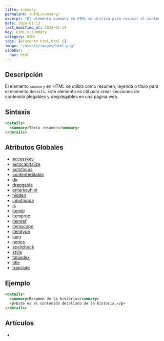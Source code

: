 ```yaml
---
title: summary
permalink: /HTML/summary/
excerpt: "El elemento summary en HTML se utiliza para resumir el contenido desplegable de details. Permite crear secciones plegables en una página web."
date: 2024-01-13
last_modified_at: 2024-01-14
key: HTML.s.summary
category: HTML
tags: [elemento html,html 5]
image: "/assets/images/html.png"
sidebar:
  nav: html
---
```


## Descripción


El elemento `summary` en HTML se utiliza como resumen, leyenda o título para el elemento `details`. Este elemento es útil para crear secciones de contenido plegables y desplegables en una página web.


## Sintaxis


```html
<details>
  <summary>Texto resumen</summary>
</details>

```


## Atributos Globales

- [accesskey](https://www.w3api.com/HTML/accesskey/)
- [autocapitalize](https://www.w3api.com/HTML/autocapitalize/)
- [autofocus](https://www.w3api.com/HTML/autofocus/)
- [contenteditable](https://www.w3api.com/HTML/contenteditable/)
- [dir](https://www.w3api.com/HTML/dir/)
- [draggable](https://www.w3api.com/HTML/draggable/)
- [enterkeyhint](https://www.w3api.com/HTML/enterkeyhint/)
- [hidden](https://www.w3api.com/HTML/hidden/)
- [inputmode](https://www.w3api.com/HTML/inputmode/)
- [is](https://www.w3api.com/HTML/is/)
- [itemid](https://www.w3api.com/HTML/itemid/)
- [itemprop](https://www.w3api.com/HTML/itemprop/)
- [itemref](https://www.w3api.com/HTML/itemref/)
- [itemscope](https://www.w3api.com/HTML/itemscope/)
- [itemtype](https://www.w3api.com/HTML/itemtype/)
- [lang](https://www.w3api.com/HTML/lang/)
- [nonce](https://www.w3api.com/HTML/nonce/)
- [spellcheck](https://www.w3api.com/HTML/spellcheck/)
- [style](https://www.w3api.com/HTML/style/)
- [tabindex](https://www.w3api.com/HTML/tabindex/)
- [title](https://www.w3api.com/HTML/title/)
- [translate](https://www.w3api.com/HTML/translate/)

## Ejemplo


```html
<details>
  <summary>Resumen de la historia</summary>
  <p>Este es el contenido detallado de la historia.</p>
</details>
```


## Artículos

- 
